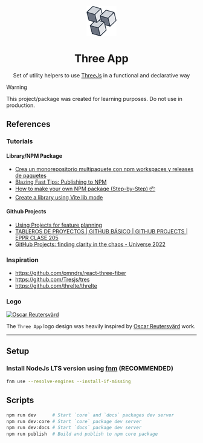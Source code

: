 <p align="center">
  <img height="80px" src="./packages/docs/src/public/logo-simple.png" alt="Three App logo">

  <h1 align="center">Three App</h1>
</p>

<p align="center">Set of utility helpers to use <a href="https://threejs.org/">ThreeJs</a> in a functional and declarative way</p>


> [!WARNING]
> This project/package was created for learning purposes. Do not use in production.


## References

### Tutorials

#### Library/NPM Package
- [Crea un monorepositorio multipaquete con npm workspaces y releases de paquetes](https://youtu.be/2QSBXhuqSlI)
- [Blazing Fast Tips: Publishing to NPM](https://youtu.be/eh89VE3Mk5g)
- [How to make your own NPM package (Step-by-Step) 📦](https://youtu.be/xnfdm-s8adI)
- [Create a library using Vite lib mode](https://youtu.be/XDip9onOTps)

#### Github Projects
- [Using Projects for feature planning](https://www.youtube.com/watch?v=yFQ-p6wMS_Y)
- [TABLEROS DE PROYECTOS | GITHUB BÁSICO | GITHUB PROJECTS | EPPR CLASE 205](https://www.youtube.com/watch?v=Oul3wLKpx04)
- [GitHub Projects: finding clarity in the chaos - Universe 2022](https://www.youtube.com/watch?v=vqbcNXtHgvg)

### Inspiration

- https://github.com/pmndrs/react-three-fiber
- https://github.com/Tresjs/tres
- https://github.com/threlte/threlte

### Logo

[![Oscar Reutersvärd](https://finelinegd.com/wp-content/uploads/2014/05/or_header.jpg)](https://finelinegd.com/oscar-reutersvard-the-father-of-impossible-figures/)
[]()

The `Three App` logo design was heavily inspired by [Oscar Reutersvärd](https://wikipedia.org/wiki/Oscar_Reutersv%C3%A4rd) work.

---

## Setup


### Install NodeJs LTS version using [fnm](https://github.com/Schniz/fnm) (RECOMMENDED)

```sh
fnm use --resolve-engines --install-if-missing
```

## Scripts

```sh
npm run dev      # Start `core` and `docs` packages dev server
npm run dev:core # Start `core` package dev server
npm run dev:docs # Start `docs` package dev server
npm run publish  # Build and publish to npm core package
```
